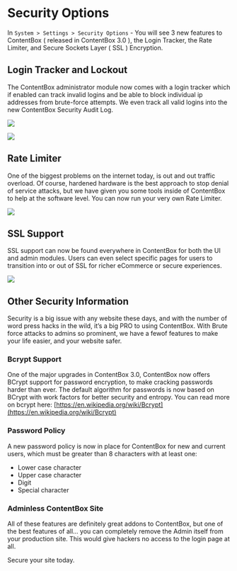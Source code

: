 # Security Options

In `System > Settings > Security Options` - You will see 3 new features to ContentBox ( released in ContentBox 3.0 ), the Login Tracker, the Rate Limiter, and Secure Sockets Layer ( SSL ) Encryption.

## Login Tracker and Lockout

The ContentBox administrator module now comes with a login tracker which if enabled can track invalid logins and be able to block individual ip addresses from brute-force attempts. We even track all valid logins into the new ContentBox Security Audit Log.

![](../../../../.gitbook/assets/authlogs.png)

![](../../../../.gitbook/assets/logintracker.png)

## Rate Limiter

One of the biggest problems on the internet today, is out and out traffic overload. Of course, hardened hardware is the best approach to stop denial of service attacks, but we have given you some tools inside of ContentBox to help at the software level. You can now run your very own Rate Limiter.

![](../../../../.gitbook/assets/ratelimiter.png)

## SSL Support

SSL support can now be found everywhere in ContentBox for both the UI and admin modules. Users can even select specific pages for users to transition into or out of SSL for richer eCommerce or secure experiences.

![](<../../../../.gitbook/assets/ssl\_settings (1).png>)

## Other Security Information

Security is a big issue with any website these days, and with the number of word press hacks in the wild, it’s a big PRO to using ContentBox. With Brute force attacks to admins so prominent, we have a fewof features to make your life easier, and your website safer.

### Bcrypt Support

One of the major upgrades in ContentBox 3.0, ContentBox now offers BCrypt support for password encryption, to make cracking passwords harder than ever. The default algorithm for passwords is now based on BCrypt with work factors for better security and entropy. You can read more on bcrypt here: [https://en.wikipedia.org/wiki/Bcrypt](https://en.wikipedia.org/wiki/Bcrypt)

### Password Policy

A new password policy is now in place for ContentBox for new and current users, which must be greater than 8 characters with at least one:

* Lower case character
* Upper case character
* Digit
* Special character

### Adminless ContentBox Site

All of these features are definitely great addons to ContentBox, but one of the best features of all… you can completely remove the Admin itself from your production site. This would give hackers no access to the login page at all.

Secure your site today.
